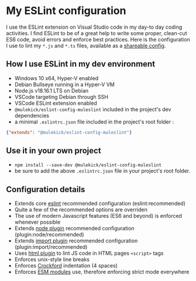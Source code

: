 # My ESLint configuration

I use the ESLint extension on Visual Studio code in my day-to day coding activities. I find ESLint to be of a great help to write some proper, clean-cut ES6 code, avoid errors and enforce best practices. Here is the configuration I use to lint my ```*.js``` and  ```*.ts``` files, available as a [shareable config](https://www.npmjs.com/package/@mulekick/eslint-config-muleslint).

## How I use ESLint in my dev environment
- Windows 10 x64, Hyper-V enabled
- Debian Bullseye running in a Hyper-V VM
- Node.js v18.16.1 LTS on Debian
- VSCode targeting Debian through SSH
- VSCode ESLint extension enabled
- ```@mulekick/eslint-config-muleslint``` included in the project's dev dependencies
- a minimal ```.eslintrc.json``` file included in the project's root folder :
```json
{"extends": "@mulekick/eslint-config-muleslint"}
```
## Use it in your own project
- ```npm install --save-dev @mulekick/eslint-config-muleslint```
- be sure to add the above ```.eslintrc.json``` file in your project's root folder. 

## Configuration details
- Extends core [eslint](https://eslint.org/) recommended configuration (eslint:recommended)
- Quite a few of the recommended options are overriden
- The use of modern Javascript features (ES6 and beyond) is enforced whenever possible
- Extends [node plugin](https://github.com/mysticatea/eslint-plugin-node) recommended configuration (plugin:node/recommended)
- Extends [import plugin](https://github.com/import-js/eslint-plugin-import) recommended configuration (plugin:import/recommended)
- Uses [html plugin](https://github.com/BenoitZugmeyer/eslint-plugin-html) to lint JS code in HTML pages ```<script>``` tags
- Enforces unix-style line breaks
- Enforces [Crockford](https://www.crockford.com/code.html) indentation (4 spaces)
- Enforces [ESM modules](https://nodejs.org/api/esm.html#modules-ecmascript-modules) use, therefore enforcing strict mode everywhere